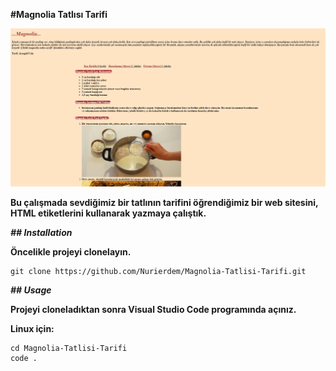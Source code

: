**#Magnolia Tatlısı Tarifi**

![Magnolia](img/Ekran%20görüntüsü%202022-09-02%20205707.png)

**Bu çalışmada sevdiğimiz bir tatlının tarifini öğrendiğimiz bir web sitesini, HTML etiketlerini kullanarak yazmaya çalıştık.**

***## Installation***

**Öncelikle projeyi clonelayın.**

```
git clone https://github.com/Nurierdem/Magnolia-Tatlisi-Tarifi.git
```
***## Usage***

**Projeyi cloneladıktan sonra Visual Studio Code programında açınız.**

**Linux için:**

```
cd Magnolia-Tatlisi-Tarifi
code .
```